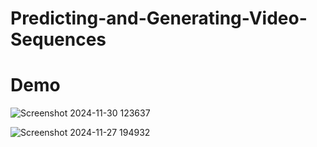 # Predicting-and-Generating-Video-Sequences

# Demo
![Screenshot 2024-11-30 123637](https://github.com/user-attachments/assets/af2f5b61-3238-4fe4-8592-c3634e16f4f2)

![Screenshot 2024-11-27 194932](https://github.com/user-attachments/assets/d1e60d46-cb4c-4b8e-a821-29a0ab7c2ed9)
